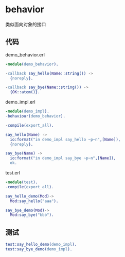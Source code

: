 # behavior

类似面向对象的接口

## 代码

demo_behavior.erl

```erlang
-module(demo_behavior).

-callback say_hello(Name::string()) ->
  {noreply}.

-callback say_bye(Name::string()) ->
  {OK::atom()}.
```

demo_impl.erl

```erlang
-module(demo_impl).
-behaviour(demo_behavior).

-compile(export_all).

say_hello(Name) ->
  io:format("in demo_impl say_hello ~p~n",[Name]),
  {noreply}.

say_bye(Name) ->
  io:format("in demo_impl say_bye ~p~n",[Name]),
  ok.
```

test.erl

```erlang
-module(test).
-compile(export_all).

say_hello_demo(Mod)->
  Mod:say_hello("aaa").

say_bye_demo(Mod)->
  Mod:say_bye("bbb").
```

## 测试

```erlang
test:say_hello_demo(demo_impl).
test:say_bye_demo(demo_impl).
```
